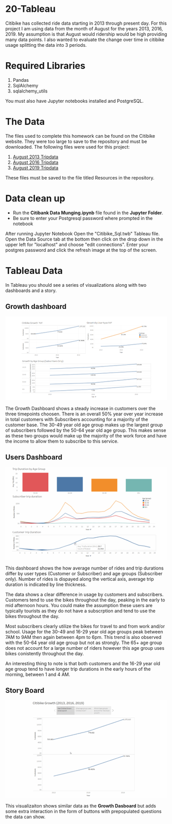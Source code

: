 # 20-Tableau
Citibike has collected ride data starting in 2013 through present day. For this project I am using data from the month of August for the years 2013, 2016, 2019. My assumption is that August would ridership would be high providing many data points. I also wanted to evaluate the change over time in citibike usage splitting the data into 3 periods. 

# Required Libraries
<ol>
    <li>Pandas</li>
    <li>SqlAlchemy</li>
    <li>sqlalchemy_utils</li>
</ol>
You must also have Jupyter notebooks installed and PostgreSQL.

# The Data
The files used to complete this homework can be found on the Citibike website. They were too large to save to the repository and must be downloaded.
The following files were used for this project:
<ol>
    <li><a href = "https://s3.amazonaws.com/tripdata/201308-citibike-tripdata.zip">August 2013 Tripdata</a></li>
    <li><a href = "https://s3.amazonaws.com/tripdata/201608-citibike-tripdata.zip">August 2016 Tripdata</a></li>
    <li><a href = "https://s3.amazonaws.com/tripdata/201908-citibike-tripdata.csv.zip">August 2019 Tripdata</a></li>
</ol>

These files must be saved to the file titled Resources in the repository. 

# Data clean up
<ul>
    <li>Run the <strong>Citibank Data Munging.ipynb</strong> file found in the <strong>Jupyter Folder</strong>.</li>
    <li>Be sure to enter your Postgresql password where prompted in the notebook</li>
</ul>

After running Jupyter Notebook Open the "Citibike_Sql.twb" Tableau file. Open the Data Source tab at the bottom then click on the drop down in the upper left for "localhost" and choose "edit connections". Enter your postgres password and click the refresh image at the top of the screen. 


# Tableau Data

In Tableau you should see a series of visualizations along with two dashboards and a story.

## Growth dashboard

<img  src="https://github.com/UncleBacon/20-Tableau/blob/master/Images/Growth_Dashboard.PNG">

The Growth Dashboard shows a steady increase in customers over the three timepoints choosen. There is an overall 50% year over year increase in total customers with Subscribers accounting for a majority of the customer base. The 30-49 year old age group makes up the largest group of subscribers followed by the 50-64 year old age group. This makes sense as these two groups would make up the majority  of the work force and have the income to allow them to subscribe to this service.


## Users Dashboard
<img  src="https://github.com/UncleBacon/20-Tableau/blob/master/Images/Usertypes.gif">

This dashboard shows the how average number of rides and trip durations differ by user types (Customer or Subscriber) and age groups (Subscriber only). Number of rides is dispayed along the vertical axis, average trip duration is indicated by line thickness.

The data shows a clear difference in usage by customers and subscribers. Customers tend to use the bikes throughout the day, peaking in the early to mid afternoon hours. You could make the assumption these users are typically tourists as they do not have a subscrption and tend to use the bikes throughout the day. 

Most subscribers clearly utilize the bikes for travel to and from work and/or school. Usage for the 30-49 and 16-29 year old age groups peak between 7AM to 9AM then again between 4pm to 6pm. This trend is also observed with the 50-64 year old age group but not as strongly. The 65+ age group does not account for a large number of riders however this age group uses bikes conistently throughout the day.

An interesting thing to note is that both customers and the 16-29 year old age group tend to have longer trip durations in the early hours of the morning, between 1 and 4 AM.

## Story Board
<img src = "https://github.com/UncleBacon/20-Tableau/blob/master/Images/Story.gif">

This visualizaiton shows similar data as the <strong>Growth Dasboard</strong> but adds some extra interaction in the form of buttons with prepopulated questions the data can show. 
